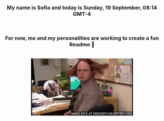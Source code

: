 


<div align="center">
<h3 >My name is Sofia and today is Sunday, 19 September, 08:14 GMT-4</h3><br>
<h3 >For now, me and my personalities are working to create a fun Readme 👋
</h3><br>
<img src='img/dwight.gif' alt='working...'/>
</div>
